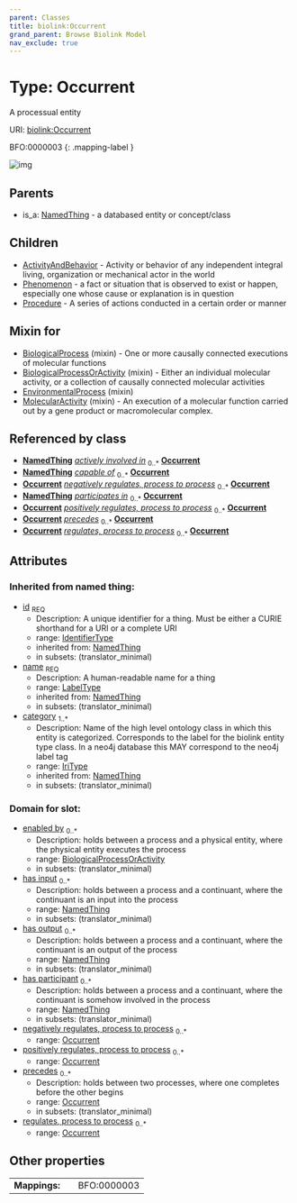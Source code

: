 ```yaml
---
parent: Classes
title: biolink:Occurrent
grand_parent: Browse Biolink Model
nav_exclude: true
---
```


# Type: Occurrent


A processual entity

URI: [biolink:Occurrent](https://w3id.org/biolink/vocab/Occurrent)

BFO:0000003
{: .mapping-label }

![img](http://yuml.me/diagram/nofunky;dir:TB/class/\[MolecularActivity]uses%20-.->\[Occurrent&#124;id(i):identifier_type;name(i):label_type;category(i):iri_type%20%2B],%20\[EnvironmentalProcess]uses%20-.->\[Occurrent],%20\[BiologicalProcessOrActivity]uses%20-.->\[Occurrent],%20\[BiologicalProcess]uses%20-.->\[Occurrent],%20\[Occurrent]^-\[Procedure],%20\[Occurrent]^-\[Phenomenon],%20\[Occurrent]^-\[ActivityAndBehavior],%20\[NamedThing]^-\[Occurrent])

## Parents

 *  is_a: [NamedThing](NamedThing.md) - a databased entity or concept/class

## Children

 * [ActivityAndBehavior](ActivityAndBehavior.md) - Activity or behavior of any independent integral living, organization or mechanical actor in the world
 * [Phenomenon](Phenomenon.md) - a fact or situation that is observed to exist or happen, especially one whose cause or explanation is in question
 * [Procedure](Procedure.md) - A series of actions conducted in a certain order or manner

## Mixin for

 * [BiologicalProcess](BiologicalProcess.md) (mixin)  - One or more causally connected executions of molecular functions
 * [BiologicalProcessOrActivity](BiologicalProcessOrActivity.md) (mixin)  - Either an individual molecular activity, or a collection of causally connected molecular activities
 * [EnvironmentalProcess](EnvironmentalProcess.md) (mixin) 
 * [MolecularActivity](MolecularActivity.md) (mixin)  - An execution of a molecular function carried out by a gene product or macromolecular complex.

## Referenced by class

 *  **[NamedThing](NamedThing.md)** *[actively involved in](actively_involved_in.md)*  <sub>0..*</sub>  **[Occurrent](Occurrent.md)**
 *  **[NamedThing](NamedThing.md)** *[capable of](capable_of.md)*  <sub>0..*</sub>  **[Occurrent](Occurrent.md)**
 *  **[Occurrent](Occurrent.md)** *[negatively regulates, process to process](negatively_regulates_process_to_process.md)*  <sub>0..*</sub>  **[Occurrent](Occurrent.md)**
 *  **[NamedThing](NamedThing.md)** *[participates in](participates_in.md)*  <sub>0..*</sub>  **[Occurrent](Occurrent.md)**
 *  **[Occurrent](Occurrent.md)** *[positively regulates, process to process](positively_regulates_process_to_process.md)*  <sub>0..*</sub>  **[Occurrent](Occurrent.md)**
 *  **[Occurrent](Occurrent.md)** *[precedes](precedes.md)*  <sub>0..*</sub>  **[Occurrent](Occurrent.md)**
 *  **[Occurrent](Occurrent.md)** *[regulates, process to process](regulates_process_to_process.md)*  <sub>0..*</sub>  **[Occurrent](Occurrent.md)**

## Attributes


### Inherited from named thing:

 * [id](id.md)  <sub>REQ</sub>
    * Description: A unique identifier for a thing. Must be either a CURIE shorthand for a URI or a complete URI
    * range: [IdentifierType](types/IdentifierType.md)
    * inherited from: [NamedThing](NamedThing.md)
    * in subsets: (translator_minimal)
 * [name](name.md)  <sub>REQ</sub>
    * Description: A human-readable name for a thing
    * range: [LabelType](types/LabelType.md)
    * inherited from: [NamedThing](NamedThing.md)
    * in subsets: (translator_minimal)
 * [category](category.md)  <sub>1..*</sub>
    * Description: Name of the high level ontology class in which this entity is categorized. Corresponds to the label for the biolink entity type class. In a neo4j database this MAY correspond to the neo4j label tag
    * range: [IriType](types/IriType.md)
    * inherited from: [NamedThing](NamedThing.md)
    * in subsets: (translator_minimal)

### Domain for slot:

 * [enabled by](enabled_by.md)  <sub>0..*</sub>
    * Description: holds between a process and a physical entity, where the physical entity executes the process
    * range: [BiologicalProcessOrActivity](BiologicalProcessOrActivity.md)
    * in subsets: (translator_minimal)
 * [has input](has_input.md)  <sub>0..*</sub>
    * Description: holds between a process and a continuant, where the continuant is an input into the process
    * range: [NamedThing](NamedThing.md)
    * in subsets: (translator_minimal)
 * [has output](has_output.md)  <sub>0..*</sub>
    * Description: holds between a process and a continuant, where the continuant is an output of the process
    * range: [NamedThing](NamedThing.md)
    * in subsets: (translator_minimal)
 * [has participant](has_participant.md)  <sub>0..*</sub>
    * Description: holds between a process and a continuant, where the continuant is somehow involved in the process
    * range: [NamedThing](NamedThing.md)
    * in subsets: (translator_minimal)
 * [negatively regulates, process to process](negatively_regulates_process_to_process.md)  <sub>0..*</sub>
    * range: [Occurrent](Occurrent.md)
 * [positively regulates, process to process](positively_regulates_process_to_process.md)  <sub>0..*</sub>
    * range: [Occurrent](Occurrent.md)
 * [precedes](precedes.md)  <sub>0..*</sub>
    * Description: holds between two processes, where one completes before the other begins
    * range: [Occurrent](Occurrent.md)
    * in subsets: (translator_minimal)
 * [regulates, process to process](regulates_process_to_process.md)  <sub>0..*</sub>
    * range: [Occurrent](Occurrent.md)

## Other properties

|  |  |  |
| --- | --- | --- |
| **Mappings:** | | BFO:0000003 |


